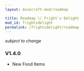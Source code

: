 ```yaml
---
layout: minecraft-mod/roadmap

title: Roadmap \| Fright's Delight
mod_id: frightsdelight
permalink: /frightsdelight/roadmap
---
```


*subject to change*

### V1.4.0

- New Food Items